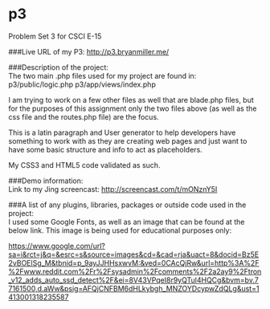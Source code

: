 p3
==

Problem Set 3 for CSCI E-15

###Live URL of my P3:
http://p3.bryanmiller.me/

###Description of the project:  
The two main .php files used for my project are found in:
p3/public/logic.php
p3/app/views/index.php

I am trying to work on a few other files as well that are blade.php files, but for the purposes 
of this assignment only the two files above (as well as the css file and the routes.php file) 
are the focus.

This is a latin paragraph and User generator to help developers have something to work with
as they are creating web pages and just want to have some basic structure and info to act
as placeholders.

My CSS3 and HTML5 code validated as such.

###Demo information:  
Link to my Jing screencast:  http://screencast.com/t/mONznY5I

###A list of any plugins, libraries, packages or outside code used in the project:  
I used some Google Fonts, as well as an image that can be found at the below link.  This
image is being used for educational purposes only:

https://www.google.com/url?sa=i&rct=j&q=&esrc=s&source=images&cd=&cad=rja&uact=8&docid=Bz5E2vBOElSg_M&tbnid=p_9ayJJHHsxwvM:&ved=0CAcQjRw&url=http%3A%2F%2Fwww.reddit.com%2Fr%2Fsysadmin%2Fcomments%2F2a2ay9%2Ftron_v12_adds_auto_ssd_detect%2F&ei=8V43VPqeI8r9yQTul4HQCg&bvm=bv.77161500,d.aWw&psig=AFQjCNFBM6dHLkybgh_MNZOYDcypwZdQLg&ust=1413001318235587

